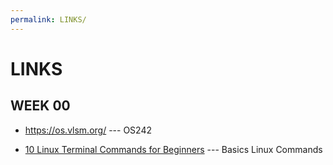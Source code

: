 ```yaml
---
permalink: LINKS/
---
```


# LINKS

## WEEK 00

* <https://os.vlsm.org/> --- OS242
- [10 Linux Terminal Commands for Beginners](https://www.youtube.com/watch?v=CpTfQ-q6MPU&feature=youtu.be) --- Basics Linux Commands
